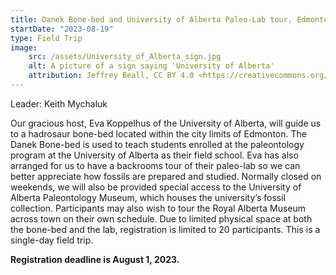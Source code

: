 ```yaml
---
title: Danek Bone-bed and University of Alberta Paleo-Lab tour, Edmonton, AB.
startDate: "2023-08-19"
type: Field Trip
image:
    src: /assets/University_of_Alberta_sign.jpg
    alt: A picture of a sign saying 'University of Alberta'
    attribution: Jeffrey Beall, CC BY 4.0 <https://creativecommons.org/licenses/by/4.0>, via Wikimedia Commons
---
```


Leader: Keith Mychaluk

Our gracious host, Eva Koppelhus of the University of Alberta, will guide us to a hadrosaur bone-bed located within the city limits of Edmonton. The Danek Bone-bed is used to teach students enrolled at the paleontology program at the University of Alberta as their field school. Eva has also arranged for us to have a backrooms tour of their paleo-lab so we can better appreciate how fossils are prepared and studied. Normally closed on weekends, we will also be provided special access to the University of Alberta Paleontology Museum, which houses the university’s fossil collection. Participants may also wish to tour the Royal Alberta Museum across town on their own schedule. Due to limited physical space at both the bone-bed and the lab, registration is limited to 20 participants. This is a single-day field trip.

**Registration deadline is August 1, 2023.**
